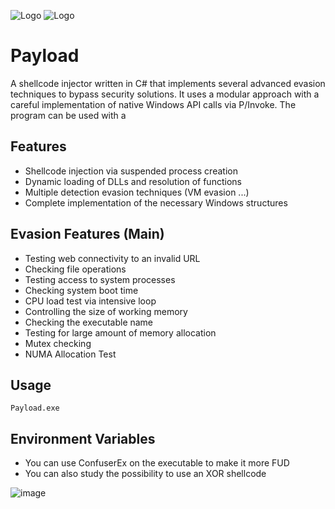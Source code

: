 
![Logo](https://media.licdn.com/dms/image/v2/D4D12AQEa_J0dinoDtA/article-cover_image-shrink_720_1280/article-cover_image-shrink_720_1280/0/1721187455024?e=2147483647&v=beta&t=OtHRrGsNAtI5sZkYV9Uu0D-Q8JAcbUYymXGepoRxwQs)
![Logo](https://github.com/user-attachments/assets/1a047960-5634-4d0c-bfd4-af719c1733b7)

# Payload

A shellcode injector written in C# that implements several advanced evasion techniques to bypass security solutions. It uses a modular approach with a careful implementation of native Windows API calls via P/Invoke. The program can be used with a 
## Features

- Shellcode injection via suspended process creation
- Dynamic loading of DLLs and resolution of functions
- Multiple detection evasion techniques (VM evasion ...)
- Complete implementation of the necessary Windows structures

## Evasion Features (Main)

- Testing web connectivity to an invalid URL
- Checking file operations
- Testing access to system processes
- Checking system boot time
- CPU load test via intensive loop
- Controlling the size of working memory
- Checking the executable name
- Testing for large amount of memory allocation
- Mutex checking
- NUMA Allocation Test
## Usage

```
Payload.exe
```


## Environment Variables

- You can use ConfuserEx on the executable to make it more FUD 
- You can also study the possibility to use an XOR shellcode

![image](https://github.com/user-attachments/assets/52dcdd6f-ab22-4797-aaeb-338f99977d63)
